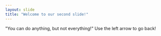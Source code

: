 ```yaml
---
layout: slide
title: "Welcome to our second slide!"
---
```

"You can do anything, but not everything!"
Use the left arrow to go back!
